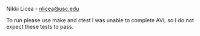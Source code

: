 Nikki Licea - nlicea@usc.edu

To run please use make and ctest
I was unable to complete AVL so I do not expect these tests to pass.
